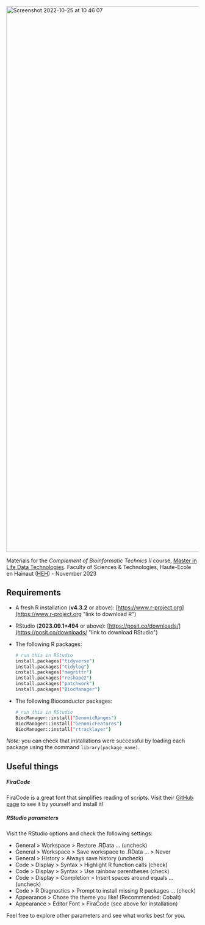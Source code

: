 <img width="1430" alt="Screenshot 2022-10-25 at 10 46 07" src="https://user-images.githubusercontent.com/6929960/197727905-6b953946-1ac5-44f8-a780-ff99e974e276.png">

Materials for the *Complement of Bioinformatic Technics II* course, [Master in Life Data Technologies](https://www.heh.be/master-ingenieur-en-technologies-des-donnees-du-vivant "link to Master program course list").
Faculty of Sciences & Technologies, Haute-Ecole en Hainaut ([HEH](https://www.heh.be "link to HEH official webpage")) - November 2023

## Requirements

- A fresh R installation (**v4.3.2** or above): [https://www.r-project.org](https://www.r-project.org "link to download R")
- RStudio (**2023.09.1+494** or above): [https://posit.co/downloads/](https://posit.co/downloads/ "link to download RStudio")
- The following R packages:

  ```bash
  # run this in RStudio
  install.packages("tidyverse")
  install.packages("tidylog")
  install.packages("magrittr")
  install.packages("reshape2")
  install.packages("patchwork")
  install.packages("BiocManager")
  ```
- The following Bioconductor packages:

  ```bash
  # run this in RStudio
  BiocManager::install("GenomicRanges")
  BiocManager::install("GenomicFeatures")
  BiocManager::install("rtracklayer")
  ```

*Note:* you can check that installations were successful by loading each package using the command `library(package_name)`.

## Useful things

##### FiraCode

FiraCode is a great font that simplifies reading of scripts. Visit their [GitHub page](https://github.com/tonsky/FiraCode "FiraCode GitHub page") to see it by yourself and install it!

##### RStudio parameters

Visit the RStudio options and check the following settings:

- General > Workspace > Restore .RData ... (uncheck)
- General > Workspace > Save workspace to .RData ... > Never
- General > History > Always save history (uncheck)
- Code > Display > Syntax > Highlight R function calls (check)
- Code > Display > Syntax > Use rainbow parentheses (check)
- Code > Display > Completion > Insert spaces around equals ... (uncheck)
- Code > R Diagnostics > Prompt to install missing R packages ... (check)
- Appearance > Chose the theme you like! (Recommended: Cobalt)
- Appearance > Editor Font > FiraCode (see above for installation)

Feel free to explore other parameters and see what works best for you.
